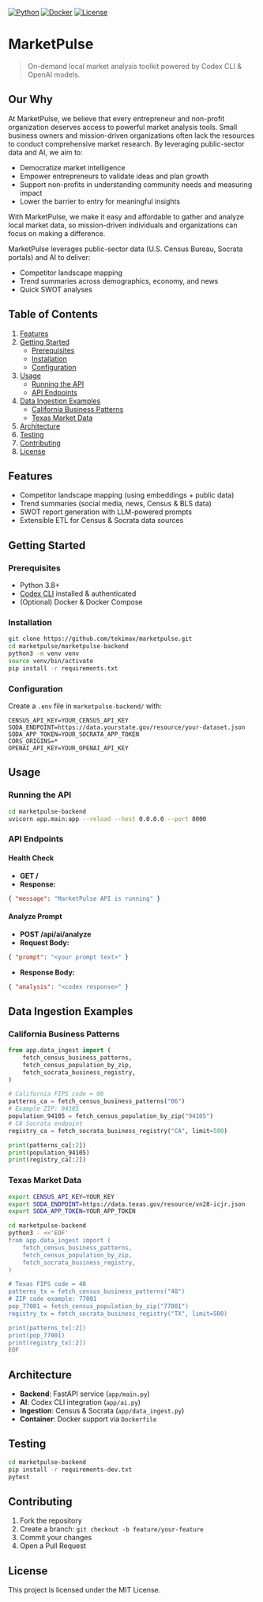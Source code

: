 <!-- badges -->
[![Python](https://img.shields.io/badge/python-3.8%2B-blue)](https://www.python.org/downloads/)
[![Docker](https://img.shields.io/badge/docker-ready-blue)](https://www.docker.com/)
[![License](https://img.shields.io/badge/license-MIT-green)](#license)

# MarketPulse

> On-demand local market analysis toolkit powered by Codex CLI & OpenAI models.

## Our Why

At MarketPulse, we believe that every entrepreneur and non-profit organization deserves access to powerful market analysis tools. Small business owners and mission-driven organizations often lack the resources to conduct comprehensive market research. By leveraging public-sector data and AI, we aim to:

- Democratize market intelligence
- Empower entrepreneurs to validate ideas and plan growth
- Support non-profits in understanding community needs and measuring impact
- Lower the barrier to entry for meaningful insights

With MarketPulse, we make it easy and affordable to gather and analyze local market data, so mission-driven individuals and organizations can focus on making a difference.

MarketPulse leverages public-sector data (U.S. Census Bureau, Socrata portals) and AI to deliver:
- Competitor landscape mapping
- Trend summaries across demographics, economy, and news
- Quick SWOT analyses

## Table of Contents
1. [Features](#features)
2. [Getting Started](#getting-started)
   - [Prerequisites](#prerequisites)
   - [Installation](#installation)
   - [Configuration](#configuration)
3. [Usage](#usage)
   - [Running the API](#running-the-api)
   - [API Endpoints](#api-endpoints)
4. [Data Ingestion Examples](#data-ingestion-examples)
   - [California Business Patterns](#california-business-patterns)
   - [Texas Market Data](#texas-market-data)
5. [Architecture](#architecture)
6. [Testing](#testing)
7. [Contributing](#contributing)
8. [License](#license)

## Features
- Competitor landscape mapping (using embeddings + public data)
- Trend summaries (social media, news, Census & BLS data)
- SWOT report generation with LLM-powered prompts
- Extensible ETL for Census & Socrata data sources

## Getting Started

### Prerequisites
- Python 3.8+
- [Codex CLI](https://github.com/openai/codex-cli) installed & authenticated
- (Optional) Docker & Docker Compose

### Installation
```bash
git clone https://github.com/tekimax/marketpulse.git
cd marketpulse/marketpulse-backend
python3 -m venv venv
source venv/bin/activate
pip install -r requirements.txt
```

### Configuration
Create a `.env` file in `marketpulse-backend/` with:
```
CENSUS_API_KEY=YOUR_CENSUS_API_KEY
SODA_ENDPOINT=https://data.yourstate.gov/resource/your-dataset.json
SODA_APP_TOKEN=YOUR_SOCRATA_APP_TOKEN
CORS_ORIGINS=*
OPENAI_API_KEY=YOUR_OPENAI_API_KEY
```

## Usage

### Running the API
```bash
cd marketpulse-backend
uvicorn app.main:app --reload --host 0.0.0.0 --port 8000
```

### API Endpoints

#### Health Check
- **GET /**
- **Response:**
```json
{ "message": "MarketPulse API is running" }
```

#### Analyze Prompt
- **POST /api/ai/analyze**
- **Request Body:**
```json
{ "prompt": "<your prompt text>" }
```
- **Response Body:**
```json
{ "analysis": "<codex response>" }
```

## Data Ingestion Examples

### California Business Patterns
```python
from app.data_ingest import (
    fetch_census_business_patterns,
    fetch_census_population_by_zip,
    fetch_socrata_business_registry,
)

# California FIPS code = 06
patterns_ca = fetch_census_business_patterns("06")
# Example ZIP: 94105
population_94105 = fetch_census_population_by_zip("94105")
# CA Socrata endpoint
registry_ca = fetch_socrata_business_registry("CA", limit=500)

print(patterns_ca[:2])
print(population_94105)
print(registry_ca[:2])
```

### Texas Market Data
```bash
export CENSUS_API_KEY=YOUR_KEY
export SODA_ENDPOINT=https://data.texas.gov/resource/vn28-icjr.json
export SODA_APP_TOKEN=YOUR_APP_TOKEN

cd marketpulse-backend
python3 - <<'EOF'
from app.data_ingest import (
    fetch_census_business_patterns,
    fetch_census_population_by_zip,
    fetch_socrata_business_registry,
)

# Texas FIPS code = 48
patterns_tx = fetch_census_business_patterns("48")
# ZIP code example: 77001
pop_77001 = fetch_census_population_by_zip("77001")
registry_tx = fetch_socrata_business_registry("TX", limit=500)

print(patterns_tx[:2])
print(pop_77001)
print(registry_tx[:2])
EOF
```

## Architecture
- **Backend**: FastAPI service (`app/main.py`)
- **AI**: Codex CLI integration (`app/ai.py`)
- **Ingestion**: Census & Socrata (`app/data_ingest.py`)
- **Container**: Docker support via `Dockerfile`

## Testing
```bash
cd marketpulse-backend
pip install -r requirements-dev.txt
pytest
```

## Contributing
1. Fork the repository
2. Create a branch: `git checkout -b feature/your-feature`
3. Commit your changes
4. Open a Pull Request

## License
This project is licensed under the MIT License.